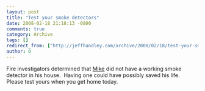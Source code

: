 ```yaml
---
layout: post
title: "Test your smoke detectors"
date: 2008-02-18 21:18:13 -0800
comments: true
category: Archive
tags: []
redirect_from: ["http://jeffhandley.com/archive/2008/02/18/test-your-smoke-detectors.aspx"]
author: 0
---
```

<!-- more -->
<p>Fire investigators determined that <a href="http://blog.jeffhandley.com/archive/2008/02/17/goodbye-mike-martinelli.aspx" target="_blank">Mike</a> did not have a working smoke detector in his house.  Having one could have possibly saved his life.  Please test yours when you get home today.</p>

